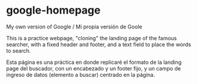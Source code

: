 # google-homepage
My own version of Google / Mi propia versión de Goole

This is a practice webpage, "cloning" the landing page of the famous searcher, with a fixed header and footer, and a text field to place the words to search.

Esta página es una práctica en donde replicaré el formato de la landing page del buscador, con un encabezado y un footer fijo, y un campo de ingreso de datos (elemento a buscar) centrado en la página.
